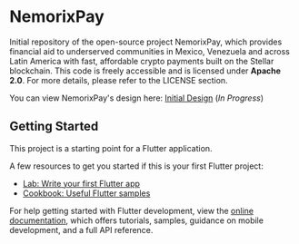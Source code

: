 # NemorixPay

Initial repository of the open-source project NemorixPay, which provides financial aid to underserved communities in Mexico, Venezuela and across Latin America with fast, affordable crypto payments built on the Stellar blockchain. This code is freely accessible and is licensed under **Apache 2.0**. For more details, please refer to the LICENSE section.

You can view NemorixPay's design here: [Initial Design](https://github.com/nemorixpay/NemorixPay-Readme/blob/main/design/README.md) (*In Progress*)

## Getting Started

This project is a starting point for a Flutter application.

A few resources to get you started if this is your first Flutter project:

- [Lab: Write your first Flutter app](https://docs.flutter.dev/get-started/codelab)
- [Cookbook: Useful Flutter samples](https://docs.flutter.dev/cookbook)

For help getting started with Flutter development, view the
[online documentation](https://docs.flutter.dev/), which offers tutorials,
samples, guidance on mobile development, and a full API reference.
